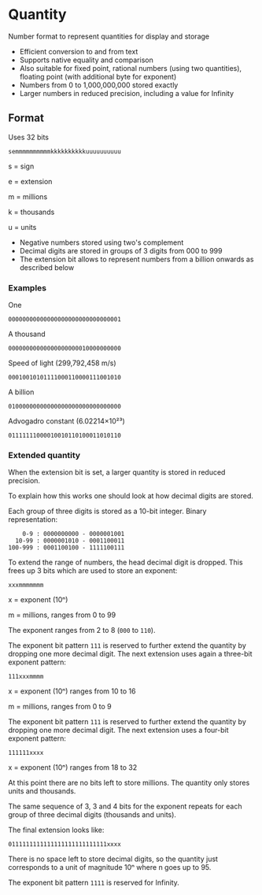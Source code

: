 # Quantity
Number format to represent quantities for display and storage

* Efficient conversion to and from text
* Supports native equality and comparison
* Also suitable for fixed point, rational numbers (using two quantities), floating point (with additional byte for exponent)
* Numbers from 0 to 1,000,000,000 stored exactly
* Larger numbers in reduced precision, including a value for Infinity

## Format

Uses 32 bits

~~~
semmmmmmmmmmkkkkkkkkkkuuuuuuuuuu
~~~

s
  = sign

e
  = extension

m
  = millions

k
  = thousands

u
  = units

* Negative numbers stored using two's complement
* Decimal digits are stored in groups of 3 digits from 000 to 999
* The extension bit allows to represent numbers from a billion onwards as described below

### Examples

One
~~~
00000000000000000000000000000001
~~~

A thousand
~~~
00000000000000000000010000000000
~~~

Speed of light (299,792,458 m/s)
~~~
00010010101111000110000111001010
~~~

A billion
~~~
01000000000000000000000000000000
~~~

Advogadro constant (6.02214×10²³)
~~~
01111111000010010110100011010110
~~~

### Extended quantity

When the extension bit is set, a larger quantity is stored in reduced precision.

To explain how this works one should look at how decimal digits are stored.

Each group of three digits is stored as a 10-bit integer. Binary representation:

~~~
    0-9 : 0000000000 - 0000001001
  10-99 : 0000001010 - 0001100011
100-999 : 0001100100 - 1111100111
~~~

To extend the range of numbers, the head decimal digit is dropped. This frees up 3 bits which are used to store an exponent:

~~~
xxxmmmmmmm
~~~

x
  = exponent (10ⁿ)

m
  = millions, ranges from 0 to 99

The exponent ranges from 2 to 8 (`000` to `110`).

The exponent bit pattern `111` is reserved to further extend the quantity by dropping one more decimal digit.
The next extension uses again a three-bit exponent pattern:

~~~
111xxxmmmm
~~~

x
  = exponent (10ⁿ) ranges from 10 to 16

m
  = millions, ranges from 0 to 9

The exponent bit pattern `111` is reserved to further extend the quantity by dropping one more decimal digit.
The next extension uses a four-bit exponent pattern:

~~~
111111xxxx
~~~

x
  = exponent (10ⁿ) ranges from 18 to 32

At this point there are no bits left to store millions. The quantity only stores units and thousands.

The same sequence of 3, 3 and 4 bits for the exponent repeats for each group of three decimal digits (thousands and units).

The final extension looks like:

~~~
0111111111111111111111111111xxxx
~~~

There is no space left to store decimal digits, so the quantity just corresponds to a unit of magnitude 10ⁿ where n goes up to 95.

The exponent bit pattern `1111` is reserved for Infinity.
